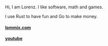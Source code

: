 Hi, I am Lorenz. I like software, math and games.

I use Rust to have fun and Go to make money.

#### [lommix.com](https://lommix.com)
#### [youtube](https://www.youtube.com/channel/UCd1BUXaUHWnnNLWknIgxFHg)
